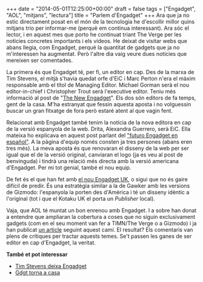 +++
date = "2014-05-01T12:25:00+00:00"
draft = false
tags = ["Engadget", "AOL", "mitjans", "lectura"]
title = "Parlem d'Engadget"
+++
Ara que ja no estic directament posat en el món de la tecnologia he d'escollir millor quins mitjans trio per informar-me (perquè em continua interessant). Ara sóc el lector, i en aquest mes que porto he continuat triant The Verge per les notícies concretes importants i els vídeos. He deixat de visitar webs que abans llegia, com Engadget, perquè la quantitat de gadgets que ja no m'interessen ha augmentat. Però l'altre dia vaig veure dues notícies que mereixen ser comentades.

La primera és que Engadget té, per fi, un editor en cap. Des de la marxa de Tim Stevens, el mitjà s'havia quedat orfe d'EiC i Marc Perton n'era el màxim responsable amb el títol de Managing Editor. Michael Gorman serà el nou editor-in-chief i Christopher Trout serà l'executive editor. Teniu més informació al post de "[The New Engadget](http://www.engadget.com/2014/04/29/the-new-engadget/)". Els dos són editors de fa temps, gent de la casa. M'ha estranyat que fessin aquesta aposta i no volguessin buscar un gran fitxatge de fora però estaré atent al que vagin fent.

Relacionat amb Engadget també tenim la notícia de la nova editora en cap de la versió espanyola de la web. Drita, Alexandra Guerrero, serà EiC. Ella mateixa ho explicava en aquest post parlant del ["futuro Engadget en español"](http://es.engadget.com/2014/04/28/hola-bienvenido-al-futuro-de-engadget-en-espanol-drita/). A la pàgina d'equip només consten ja tres persones (abans eren tres més). La meva aposta és que renovaran el disseny de la web per ser igual que el de la versió original, canviaran el logo (ja es veu al post de benvinguda) i tindrà una relació més directa amb la versió americana d'Engadget. Per mi tot genial, també el nou equip.

De fet és el que han fet amb [el nou Engadget UK](http://www.engadget.com/2014/04/07/introducing-the-engadget-uk-edition/), o sigui que no és gaire difícil de predir. És una estratègia similar a la de Gawker amb les versions de Gizmodo: l'espanyola la porten des d'Amèrica i té un disseny idèntic a l'original (tot i que el Kotaku UK el porta un *Publisher* local). 

Vaja, que AOL té muntat un bon enrenou amb Engadget. I a sobre han donat a entendre que ampliaran la cobertura a coses que no siguin exclusivament gadgets (com en el seu moment van fer a TIMN/The Verge o a Gizmodo) i ja han publicat [un article](http://www.engadget.com/2014/04/29/my-vcr-taught-me-about-sex/) seguint aquest camí. El resultat? Els comentaris van plens de crítiques per tractar aquests temes. Se't passen les ganes de ser editor en cap d'Engadget, la veritat.

**També et pot interessar**
- [Tim Stevens deixa Engadget](http://enricllonch.com/post/55597796520/tim-stevens-deixa-engadget)
- [Gdgt torna a casa](http://enricllonch.com/post/43004146541/gdgt-torna-a-casa)